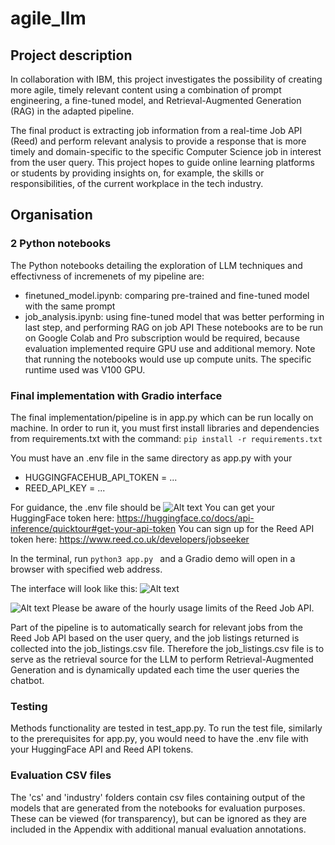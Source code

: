 # agile_llm

## Project description

In collaboration with IBM, this project investigates the possibility of creating more agile, timely relevant content using a combination of prompt engineering, a fine-tuned model, and Retrieval-Augmented Generation (RAG) in the adapted pipeline.

The final product is extracting job information from a real-time Job API (Reed) and perform relevant analysis to provide a response that is more timely and domain-specific to the specific Computer Science job in interest from the user query. This project hopes to guide online learning platforms or students by providing insights on, for example, the skills or responsibilities, of the current workplace in the tech industry.

## Organisation

### 2 Python notebooks

The Python notebooks detailing the exploration of LLM techniques and effectivness of incremenets of my pipeline are:

- finetuned_model.ipynb: comparing pre-trained and fine-tuned model with the same prompt
- job_analysis.ipynb: using fine-tuned model that was better performing in last step, and performing RAG on job API
  These notebooks are to be run on Google Colab and Pro subscription would be required, because evaluation implemented require GPU use and additional memory. Note that running the notebooks would use up compute units. The specific runtime used was V100 GPU.

### Final implementation with Gradio interface

The final implementation/pipeline is in app.py which can be run locally on machine. In order to run it, you must first install libraries and dependencies from requirements.txt with the command: `pip install -r requirements.txt`

You must have an .env file in the same directory as app.py with your

- HUGGINGFACEHUB_API_TOKEN = ...
- REED_API_KEY = ...

For guidance, the .env file should be
![Alt text](<Screenshot 2024-04-10 at 10.35.21 PM.png>)
You can get your HuggingFace token here: https://huggingface.co/docs/api-inference/quicktour#get-your-api-token
You can sign up for the Reed API token here: https://www.reed.co.uk/developers/jobseeker

In the terminal, run
`python3 app.py `
and a Gradio demo will open in a browser with specified web address.

The interface will look like this:
![Alt text](<Screenshot 2024-04-10 at 10.46.56 PM.png>)

![Alt text](<Screenshot 2024-04-10 at 10.44.36 PM.png>)
Please be aware of the hourly usage limits of the Reed Job API.

Part of the pipeline is to automatically search for relevant jobs from the Reed Job API based on the user query, and the job listings returned is collected into the job_listings.csv file. Therefore the job_listings.csv file is to serve as the retrieval source for the LLM to perform Retrieval-Augmented Generation and is dynamically updated each time the user queries the chatbot.

### Testing

Methods functionality are tested in test_app.py. To run the test file, similarly to the prerequisites for app.py, you would need to have the .env file with your HuggingFace API and Reed API tokens.

### Evaluation CSV files

The 'cs' and 'industry' folders contain csv files containing output of the models that are generated from the notebooks for evaluation purposes. These can be viewed (for transparency), but can be ignored as they are included in the Appendix with additional manual evaluation annotations.
